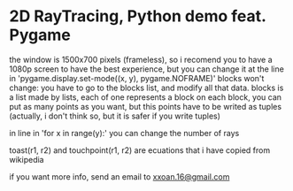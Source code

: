 # 2D RayTracing, Python demo feat. Pygame

the window is 1500x700 pixels (frameless), so i recomend you to have a 1080p screen to have the best experience,
but you can change it at the line  in 'pygame.display.set-mode((x, y), pygame.NOFRAME)'
blocks won't change:
you have to go to the blocks list, and modify all that data. 
blocks is a list made by lists, each of one represents a block
on each block, you can put as many points as you want, but this points have to be writed as tuples
(actually, i don't think so, but it is safer if you write tuples)

in line  in 'for x in range(y):' you can change the number of rays

toast(r1, r2) and touchpoint(r1, r2) are ecuations that i have copied from wikipedia

if you want more info, send an email to xxoan.16@gmail.com
